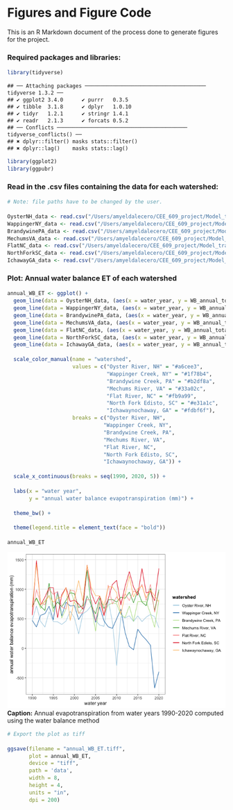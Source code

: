 Figures and Figure Code
================

This is an R Markdown document of the process done to generate figures
for the project.

### Required packages and libraries:

``` r
library(tidyverse)
```

    ## ── Attaching packages ─────────────────────────────────────── tidyverse 1.3.2 ──
    ## ✔ ggplot2 3.4.0      ✔ purrr   0.3.5 
    ## ✔ tibble  3.1.8      ✔ dplyr   1.0.10
    ## ✔ tidyr   1.2.1      ✔ stringr 1.4.1 
    ## ✔ readr   2.1.3      ✔ forcats 0.5.2 
    ## ── Conflicts ────────────────────────────────────────── tidyverse_conflicts() ──
    ## ✖ dplyr::filter() masks stats::filter()
    ## ✖ dplyr::lag()    masks stats::lag()

``` r
library(ggplot2)
library(ggpubr)
```

### Read in the .csv files containing the data for each watershed:

``` r
# Note: file paths have to be changed by the user.

OysterNH_data <- read.csv("/Users/amyeldalecero/CEE_609_project/Model_train_and_validate_code/data/OysterNH_data.csv")
WappingerNY_data <- read.csv("/Users/amyeldalecero/CEE_609_project/Model_train_and_validate_code/data/WappingerNY_data.csv")
BrandywinePA_data <- read.csv("/Users/amyeldalecero/CEE_609_project/Model_train_and_validate_code/data/BrandywinePA_data.csv")
MechumsVA_data <- read.csv("/Users/amyeldalecero/CEE_609_project/Model_train_and_validate_code/data/MechumsVA_data.csv")
FlatNC_data <- read.csv("/Users/amyeldalecero/CEE_609_project/Model_train_and_validate_code/data/FlatNC_data.csv")
NorthForkSC_data <- read.csv("/Users/amyeldalecero/CEE_609_project/Model_train_and_validate_code/data/NorthForkSC_data.csv")
IchawayGA_data <- read.csv("/Users/amyeldalecero/CEE_609_project/Model_train_and_validate_code/data/IchawayGA_data.csv")
```

### Plot: Annual water balance ET of each watershed

``` r
annual_WB_ET <- ggplot() +
  geom_line(data = OysterNH_data, (aes(x = water_year, y = WB_annual_total_aet, color = "Oyster River, NH"))) +
  geom_line(data = WappingerNY_data, (aes(x = water_year, y = WB_annual_total_aet, color = "Wappinger Creek, NY"))) +
  geom_line(data = BrandywinePA_data, (aes(x = water_year, y = WB_annual_total_aet, color = "Brandywine Creek, PA"))) +
  geom_line(data = MechumsVA_data, (aes(x = water_year, y = WB_annual_total_aet, color = "Mechums River, VA"))) +
  geom_line(data = FlatNC_data, (aes(x = water_year, y = WB_annual_total_aet, color = "Flat River, NC"))) +
  geom_line(data = NorthForkSC_data, (aes(x = water_year, y = WB_annual_total_aet, color = "North Fork Edisto, SC"))) +
  geom_line(data = IchawayGA_data, (aes(x = water_year, y = WB_annual_total_aet, color = "Ichawaynochaway, GA"))) +
  
  scale_color_manual(name = "watershed",
                     values = c("Oyster River, NH" = "#a6cee3",
                                "Wappinger Creek, NY" = "#1f78b4",
                                "Brandywine Creek, PA" = "#b2df8a",
                                "Mechums River, VA" = "#33a02c",
                                "Flat River, NC" = "#fb9a99",
                                "North Fork Edisto, SC" = "#e31a1c",
                                "Ichawaynochaway, GA" = "#fdbf6f"),
                     breaks = c("Oyster River, NH",
                               "Wappinger Creek, NY",
                               "Brandywine Creek, PA",
                               "Mechums River, VA",
                               "Flat River, NC",
                               "North Fork Edisto, SC",
                               "Ichawaynochaway, GA")) +
  
  scale_x_continuous(breaks = seq(1990, 2020, 5)) +
  
  labs(x = "water year",
       y = "annual water balance evapotranspiration (mm)") +
  
  theme_bw() +
  
  theme(legend.title = element_text(face = "bold"))

annual_WB_ET
```

![](Figures_and_figure_code_files/figure-gfm/unnamed-chunk-3-1.png)<!-- -->
**Caption:** Annual evapotranspiration from water years 1990-2020
computed using the water balance method

``` r
# Export the plot as tiff

ggsave(filename = "annual_WB_ET.tiff",
       plot = annual_WB_ET,
       device = "tiff",
       path = 'data',
       width = 8,
       height = 4,
       units = "in",
       dpi = 200)
```
